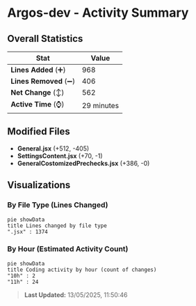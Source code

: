 # Argos-dev - Activity Summary 

## Overall Statistics

| Stat                   | Value                                                             |
| ---------------------- | ----------------------------------------------------------------- |
| **Lines Added** (➕)   | 968                                          |
| **Lines Removed** (➖) | 406                                        |
| **Net Change** (↕)    | 562                |
| **Active Time** (⌚)   | 29 minutes |


## Modified Files
- **General.jsx** (+512, -405)
- **SettingsContent.jsx** (+70, -1)
- **GeneralCostomizedPrechecks.jsx** (+386, -0)

## Visualizations

### By File Type (Lines Changed)

```mermaid
pie showData
title Lines changed by file type
".jsx" : 1374
```

### By Hour (Estimated Activity Count)

```mermaid
pie showData
title Coding activity by hour (count of changes)
"10h" : 2
"11h" : 24
```


> **Last Updated:** 13/05/2025, 11:50:46